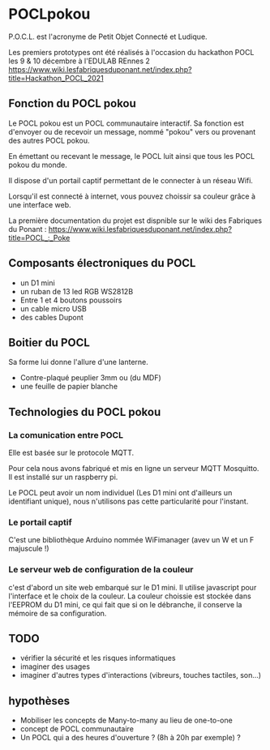 # POCLpokou
P.O.C.L. est l'acronyme de Petit Objet Connecté et Ludique. 

Les premiers prototypes ont été réalisés à l'occasion du hackathon POCL les 9 & 10 décembre à l'EDULAB REnnes 2 https://www.wiki.lesfabriquesduponant.net/index.php?title=Hackathon_POCL_2021

## Fonction du POCL pokou
Le POCL pokou est un POCL communautaire interactif. Sa fonction est d'envoyer ou de recevoir un message, nommé "pokou" vers ou provenant des autres POCL pokou. 

En émettant ou recevant le message, le POCL luit ainsi que tous les POCL pokou du monde.

Il dispose d'un portail captif permettant de le connecter à un réseau Wifi.

Lorsqu'il est connecté à internet, vous pouvez choissir sa couleur grâce à une interface web.

La première documentation du projet est dispnible sur le wiki des Fabriques du Ponant : https://www.wiki.lesfabriquesduponant.net/index.php?title=POCL_:_Poke

## Composants électroniques du POCL
* un D1 mini
* un ruban de 13 led RGB WS2812B
* Entre 1 et 4 boutons poussoirs
* un cable micro USB
* des cables Dupont

## Boitier du POCL
Sa forme lui donne l'allure d'une lanterne.
* Contre-plaqué peuplier 3mm ou (du MDF)
* une feuille de papier blanche

## Technologies du POCL pokou
### La comunication entre POCL
Elle est basée sur le protocole MQTT.

Pour cela nous avons fabriqué et mis en ligne un serveur MQTT Mosquitto. Il est installé sur un raspberry pi.

Le POCL peut avoir un nom individuel (Les D1 mini ont d'ailleurs un identifiant unique), nous n'utilisons pas cette particularité pour l'instant.

### Le portail captif
C'est une bibliothèque Arduino nommée WiFimanager (avev un W et un F majuscule !)

### Le serveur web de configuration de la couleur
c'est d'abord un site web embarqué sur le D1 mini. Il utilise javascript pour l'interface et le choix de la couleur.
La couleur choissie est stockée dans l'EEPROM du D1 mini, ce qui fait que si on le débranche, il conserve la mémoire de sa configuration.

## TODO
* vérifier la sécurité et les risques informatiques
* imaginer des usages
* imaginer d'autres types d'interactions (vibreurs, touches tactiles, son...)

## hypothèses
* Mobiliser les concepts de Many-to-many au lieu de one-to-one
* concept de POCL communautaire
* Un POCL qui a des heures d'ouverture ? (8h à 20h par exemple) ?
